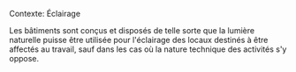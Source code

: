 Contexte: Éclairage

Les bâtiments sont conçus et disposés de telle sorte que la lumière naturelle puisse être utilisée pour l'éclairage des locaux destinés à être affectés au travail, sauf dans les cas où la nature technique des activités s'y oppose.